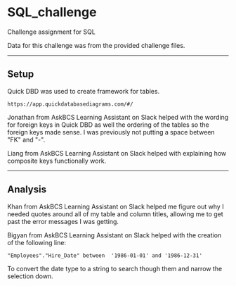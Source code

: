 # SQL_challenge
Challenge assignment for SQL

Data for this challenge was from the provided challenge files.

--------------------------------------------------
Setup
--------------------------------------------------

Quick DBD was used to create framework for tables.

    https://app.quickdatabasediagrams.com/#/

Jonathan from AskBCS Learning Assistant on Slack helped with the wording for foreign keys in Quick DBD as well the ordering of the tables so the foreign keys made sense. I was previously not putting a space between "FK" and "-".

Liang from AskBCS Learning Assistant on Slack helped with explaining how composite keys functionally work.

--------------------------------------------------
Analysis
--------------------------------------------------

Khan from AskBCS Learning Assistant on Slack helped me figure out why I needed quotes around all of my table and column titles, allowing me to get past the error messages I was getting.

Bigyan from AskBCS Learning Assistant on Slack helped with the creation of the following line:

    "Employees"."Hire_Date" between  '1986-01-01' and '1986-12-31'

To convert the date type to a string to search though them and narrow the selection down.

